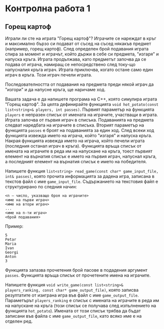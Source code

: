 Контролна работа 1
==================

Горещ картоф
------------
Играли ли сте на играта "Горещ картоф"? Играчите се нареждат в кръг и
максимално бързо си подават от съсед на съсед някакъв предмет
(например, горещ картоф). След определен брой подавания играта спира за момент
и играчът, който държи в себе си предмета, "изгаря" и напуска кръга. Играта
продължава, като предметът започва да се подава от играча, намиращ се
непосредствено след току-що напусналия кръга играч. Играта приключва,
когато остане само един играч в кръга. Този играч печели играта.

Последователността от подавания на предмета преди някой играч да "изгори"
и да напусне кръга, ще наричаме ход.

Вашата задача е да напишете програма на C++, която симулира играта "Горещ
картоф". За целта дефинирайте функцията
`void hot_potato(const list<string>& players, int passes)`.
Първият параметър на функцията `players` е непразен списък от имената
на играчите, участващи в играта. Играта започва от първия играч в списъка.
Подаванията на предмета следват наредбата на играчите в списъка.
Вторият параметър на функцията `passes` е броят на подаванията за един ход.
След всеки ход функцията извежда името на играча, който "изгаря" и напуска
кръга. Накрая функцията извежда името на играча, който печели играта (последния
останал играч в кръга). Функцията връща списък от имената на играчите в реда
им на напускане на кръга, тоест първият елемент на върнатия списък е името на
първия играч, напуснал кръга, а последният елемент на върнатия списък е името
на победителя.

Напишете функция
`list<string> read_game(const char* game_input_file, int& passes)`, която
прочита информацията за дадена игра, записана в
текстов файл с име `game_input_file`.
Съдържанието на текстовия файл е структурирано по следния начин:
```
<n – число, указващо броя на играчите>
<име на първи играч>
<име на втори играч>
...
<име на n-ти играч>
<брой подавания>
```

Пример:
```
5
Petar
Maria
Ivan
Georgi
Anton
3
```

Функцията запазва прочетения брой пасове в подадения аргумент `passes`.
Функцията връща списък от прочетените имена на играчите.

Напишете функция
`void write_game(const list<string>& players_ranking, const char* game_output_file)`,
която записва резултатите от изиграна игра във файл с име `game_output_file`.
Параметърът `players_ranking` е списък с имената на играчите
в реда им на напускане на кръга (този списък се получава след изпълнението на
функцията `hot_potato`). Имената от този списък трябва да бъдат
записани във файла с име `game_output_file`, като всяко име е на отделен ред.
